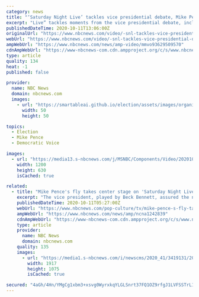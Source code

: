 ```yaml
---
category: news
title: "‘Saturday Night Live’ tackles vice presidential debate, Mike Pence’s fly"
excerpt: "Live” tackles moments from the vice presidential debate, including the fly that flew on Vice President Mike Pence’s head, played by Jim Carrey."
publishedDateTime: 2020-10-11T13:06:00Z
originalUrl: "https://www.nbcnews.com/video/-snl-tackles-vice-presidential-debate-mike-pence-s-fly-93629509570"
webUrl: "https://www.nbcnews.com/video/-snl-tackles-vice-presidential-debate-mike-pence-s-fly-93629509570"
ampWebUrl: "https://www.nbcnews.com/news/amp-video/mmvo93629509570"
cdnAmpWebUrl: "https://www-nbcnews-com.cdn.ampproject.org/c/s/www.nbcnews.com/news/amp-video/mmvo93629509570"
type: article
quality: 134
heat: -1
published: false

provider:
  name: NBC News
  domain: nbcnews.com
  images:
    - url: "https://smartableai.github.io/election/assets/images/organizations/nbcnews.com-50x50.jpg"
      width: 50
      height: 50

topics:
  - Election
  - Mike Pence
  - Democratic Voice

images:
  - url: "https://media13.s-nbcnews.com/j/MSNBC/Components/Video/202010/carrey-fly.nbcnews-fp-1200-630.jpg"
    width: 1200
    height: 630
    isCached: true

related:
  - title: "Mike Pence's fly takes center stage on 'Saturday Night Live'"
    excerpt: "The vice president, played by Beck Bennett, assured the nation: \"The president is doing amazing, thanks to his team of terrified doctors.\""
    publishedDateTime: 2020-10-11T05:27:00Z
    webUrl: "https://www.nbcnews.com/pop-culture/tv/mike-pence-s-fly-takes-center-stage-saturday-night-live-n1242839"
    ampWebUrl: "https://www.nbcnews.com/news/amp/ncna1242839"
    cdnAmpWebUrl: "https://www-nbcnews-com.cdn.ampproject.org/c/s/www.nbcnews.com/news/amp/ncna1242839"
    type: article
    provider:
      name: NBC News
      domain: nbcnews.com
    quality: 135
    images:
      - url: "https://media1.s-nbcnews.com/i/newscms/2020_41/3419131/201010-snl-er-1156pm_44fa640d7c35014b2f0e1dcede030b7a.png"
        width: 1917
        height: 1075
        isCached: true

secured: "4aGh/4Hn/YMgCg1xbm3+xsvg0WyrxkqYLGLSnrt37FQ1OZ9rfgJ1LVFSSTrL1iTm2zvMUhLg0EJd+Ox3PdrxumTkm8wu8Xe5bS3C+L8+UCw8h+Yj5oMAG+Z+mc3TcSDddYYvcX2IX/Pc8GlkK0VmG79l2fO2cgCqUhmmUwuElDWOYOI0TAcypOQRE4M+c7kSs8lWw81GvF5Y3VFXdc6F+xCsZENtJmvEYT0of9W+2OPdX1U29+/UyBnVCza/fdgy2Fah2QVNwcE4g4zT5zyMU0TvOX0aWI0erpt5I7Rt6rZaebo3z8IQU3h15Y4RkDUI+te3qZR0Qw9T4z7wtwgTcjQf9kfgArb5xUekzPM5IuA=;A7EKeCEcq64MsNDci/78dg=="
---
```


